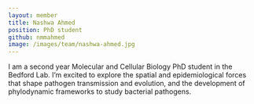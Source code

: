 ```yaml
---
layout: member
title: Nashwa Ahmed
position: PhD student
github: nmmahmed
image: /images/team/nashwa-ahmed.jpg
---
```


I am a second year Molecular and Cellular Biology PhD student in the Bedford Lab. I’m excited to explore the spatial and epidemiological forces that shape pathogen transmission and evolution, and the development of phylodynamic frameworks to study bacterial pathogens.
